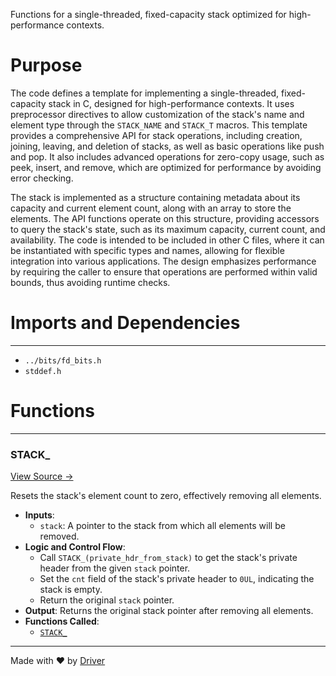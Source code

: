<!--------------------------------------------------------------------------------->
<!-- IMPORTANT: This file is auto-generated by Driver (https://driver.ai). -------->
<!-- Manual edits may be overwritten on future commits. --------------------------->
<!--------------------------------------------------------------------------------->

Functions for a single-threaded, fixed-capacity stack optimized for high-performance contexts.

# Purpose
The code defines a template for implementing a single-threaded, fixed-capacity stack in C, designed for high-performance contexts. It uses preprocessor directives to allow customization of the stack's name and element type through the `STACK_NAME` and `STACK_T` macros. This template provides a comprehensive API for stack operations, including creation, joining, leaving, and deletion of stacks, as well as basic operations like push and pop. It also includes advanced operations for zero-copy usage, such as peek, insert, and remove, which are optimized for performance by avoiding error checking.

The stack is implemented as a structure containing metadata about its capacity and current element count, along with an array to store the elements. The API functions operate on this structure, providing accessors to query the stack's state, such as its maximum capacity, current count, and availability. The code is intended to be included in other C files, where it can be instantiated with specific types and names, allowing for flexible integration into various applications. The design emphasizes performance by requiring the caller to ensure that operations are performed within valid bounds, thus avoiding runtime checks.
# Imports and Dependencies

---
- `../bits/fd_bits.h`
- `stddef.h`


# Functions

---
### STACK\_<!-- {{#callable:STACK_}} -->
[View Source →](<../../../../../src/util/tmpl/fd_stack.c#L177>)

Resets the stack's element count to zero, effectively removing all elements.
- **Inputs**:
    - `stack`: A pointer to the stack from which all elements will be removed.
- **Logic and Control Flow**:
    - Call `STACK_(private_hdr_from_stack)` to get the stack's private header from the given `stack` pointer.
    - Set the `cnt` field of the stack's private header to `0UL`, indicating the stack is empty.
    - Return the original `stack` pointer.
- **Output**: Returns the original stack pointer after removing all elements.
- **Functions Called**:
    - [`STACK_`](<#stack_>)



---
Made with ❤️ by [Driver](https://www.driver.ai/)